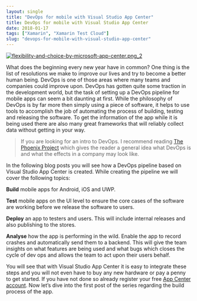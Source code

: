 ```yaml
---
layout: single
title: "DevOps for mobile with Visual Studio App Center"
title: DevOps for mobile with Visual Studio App Center
date: 2018-01-17
tags: ["Xamarin", "Xamarin Test Cloud"]
slug: "devops-for-mobile-with-visual-studio-app-center"
---
```


[![flexibility-and-choice-by-microsoft-app-center.png_2](https://mallibone.com/posts/files/b657d679-f6e8-428f-b3e6-61fc294ad6ef.png "flexibility-and-choice-by-microsoft-app-center.png_2")](https://mallibone.com/posts/files/e6b55e67-3a1c-4bf9-a537-f0a300a50cb4.png)

What does the beginning every new year have in common? One thing is the list of resolutions we make to improve our lives and try to become a better human being. DevOps is one of those areas where many teams and companies could improve upon. DevOps has gotten quite some traction in the development world, but the task of setting up a DevOps pipeline for mobile apps can seem a bit daunting at first. While the philosophy of DevOps is by far more then simply using a piece of software, it helps to use tools to accomplish the job of automating the process of building, testing and releasing the software. To get the information of the app while it is being used there are also many great frameworks that will reliably collect data without getting in your way.


> If you are looking for an intro to DevOps. I recommend reading [The Phoenix Project](https://itrevolution.com/book/the-phoenix-project/ "The Phoenix Project book link.") which gives the reader a general idea what DevOps is and what the effects in a company may look like.


In the following blog posts you will see how a DevOps pipeline based on Visual Studio App Center is created. While creating the pipeline we will cover the following topics:

**Build** mobile apps for Android, iOS and UWP.

**Test** mobile apps on the UI level to ensure the core cases of the software are working before we release the software to users.

**Deploy** an app to testers and users. This will include internal releases and also publishing to the stores.

**Analyse** how the app is performing in the wild. Enable the app to record crashes and automatically send them to a backend. This will give the team insights on what features are being used and what bugs which closes the cycle of dev ops and allows the team to act upon their users behalf.

You will see that with Visual Studio App Center it is easy to integrate these steps and you will not even have to buy any new hardware or pay a penny to get started. If you have not done so already register your free [App Center account](https://appcenter.ms/ "App Center website"). Now let’s dive into the first post of the series regarding the build process of the app.
